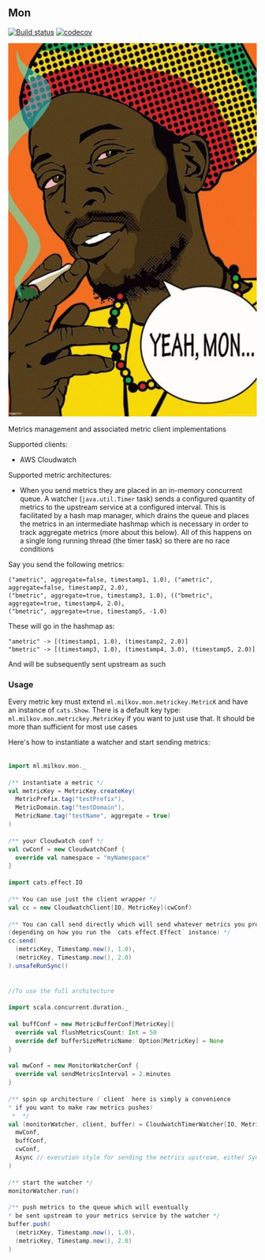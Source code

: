 
## Mon

[![Build status](https://img.shields.io/travis/amilkov3/mon/master.svg)](https://travis-ci.org/amilkov3/mon)
[![codecov](https://codecov.io/gh/amilkov3/mon/branch/master/graph/badge.svg)](https://codecov.io/gh/amilkov3/mon)

![alt](mon.jpg)

Metrics management and associated metric client implementations

Supported clients:
* AWS Cloudwatch

Supported metric architectures:
* When you send metrics they are placed in an in-memory concurrent queue. 
A watcher (`java.util.Timer` task) sends a configured quantity of metrics to the upstream service 
at a configured interval. This is facilitated by a hash map manager, which drains the queue and 
places the metrics in an intermediate hashmap which is necessary in order to track aggregate 
metrics (more about this below). All of this happens on a single long running thread (the timer 
task) so there are no race conditions 

Say you send the following metrics:

```
("ametric", aggregate=false, timestamp1, 1.0), ("ametric", aggregate=false, timestamp2, 2.0),
("bmetric", aggregate=true, timestamp3, 1.0), (("bmetric", aggregate=true, timestamp4, 2.0),
("bmetric", aggregate=true, timestamp5, -1.0)
```

These will go in the hashmap as:

```
"ametric" -> [(timestamp1, 1.0), (timestamp2, 2.0)]
"bmetric" -> [(timestamp3, 1.0), (timestamp4, 3.0), (timestamp5, 2.0)]
```

And will be subsequently sent upstream as such

### Usage

Every metric key must extend `ml.milkov.mon.metrickey.MetricK` and have
an instance of `cats.Show`. There is a default key type: `ml.milkov.mon.metrickey.MetricKey`
if you want to just use that. It should be more than sufficient for most use cases

Here's how to instantiate a watcher and start sending metrics:

```scala

import ml.milkov.mon._

/** instantiate a metric */
val metricKey = MetricKey.createKey(
  MetricPrefix.tag("testPrefix"),
  MetricDomain.tag("testDomain"),
  MetricName.tag("testName", aggregate = true)
)

/** your Cloudwatch conf */
val cwConf = new CloudwatchConf {
  override val namespace = "myNamespace"
}

import cats.effect.IO

/** You can use just the client wrapper */
val cc = new CloudwatchClient[IO, MetricKey](cwConf)

/** You can call send directly which will send whatever metrics you provide sync or async
(depending on how you run the `cats.effect.Effect` instance) */
cc.send(
  (metricKey, Timestamp.now(), 1.0),
  (metricKey, Timestamp.now(), 2.0)
).unsafeRunSync()


//To use the full architecture

import scala.concurrent.duration._

val buffConf = new MetricBufferConf[MetricKey]{
  override val flushMetricsCount: Int = 50
  override def bufferSizeMetricName: Option[MetricKey] = None
}

val mwConf = new MonitorWatcherConf {
  override val sendMetricsInterval = 2.minutes
}

/** spin up architecture (`client` here is simply a convenience
* if you want to make raw metrics pushes)
 *  */
val (monitorWatcher, client, buffer) = CloudwatchTimerWatcher[IO, MetricKey](
  mwConf,
  buffConf,
  cwConf,
  Async // execution style for sending the metrics upstream, either Sync or Async
)

/** start the watcher */
monitorWatcher.run()

/** push metrics to the queue which will eventually
* be sent upstream to your metrics service by the watcher */
buffer.push(
  (metricKey, Timestamp.now(), 1.0),
  (metricKey, Timestamp.now(), 2.0)
)

```

